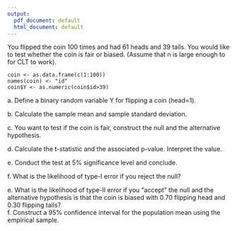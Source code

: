 ```yaml
---
output:
  pdf_document: default
  html_document: default
---
```


You flipped the coin 100 times and had 61 heads and 39 tails. You would like to test whether the coin is fair or biased. (Assume that n is large enough to for CLT to work).  

```
coin <- as.data.frame(c(1:100)) 
names(coin) <- "id"
coin$Y <- as.numeric(coin$id>39)
```

a. Define a binary random variable Y for flipping a coin (head=1).  

b. Calculate the sample mean and sample standard deviation.  

c. You want to test if the coin is fair, construct the null and the alternative hypothesis.   

d. Calculate the t-statistic and the associated p-value. Interpret the value.  

e. Conduct the test at 5% significance level and conclude.   

f. What is the likelihood of type-I error if you reject the null?   

e. What is the likelihood of type-II error if you “accept” the null and the alternative hypothesis is that the coin is biased with 0.70 flipping head and 0.30 flipping tails?  
f. Construct a 95% confidence interval for the population mean using the empirical sample.     


